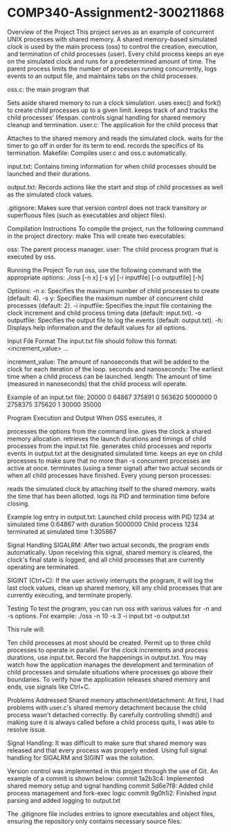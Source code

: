 # COMP340-Assignment2-300211868

Overview of the Project
This project serves as an example of concurrent UNIX processes with shared memory. A shared memory-based simulated clock is used by the main process (oss) to control the creation, execution, and termination of child processes (user). Every child process keeps an eye on the simulated clock and runs for a predetermined amount of time. The parent process limits the number of processes running concurrently, logs events to an output file, and maintains tabs on the child processes.

oss.c: the main program that

Sets aside shared memory to run a clock simulation.
uses exec() and fork() to create child processes up to a given limit.
keeps track of and tracks the child processes' lifespan.
controls signal handling for shared memory cleanup and termination.
user.c: The application for the child process that

Attaches to the shared memory and reads the simulated clock.
waits for the timer to go off in order for its term to end.
records the specifics of its termination.
Makefile: Compiles user.c and oss.c automatically.

input.txt: Contains timing information for when child processes should be launched and their durations.

output.txt: Records actions like the start and stop of child processes as well as the simulated clock values.

.gitignore: Makes sure that version control does not track transitory or superfluous files (such as executables and object files).

Compilation Instructions
To compile the project, run the following command in the project directory:
make
This will create two executables:

oss: The parent process manager.
user: The child process program that is executed by oss.

Running the Project
To run oss, use the following command with the appropriate options:
./oss [-n x] [-s y] [-i inputfile] [-o outputfile] [-h]

Options:
-n x: Specifies the maximum number of child processes to create (default: 4).
-s y: Specifies the maximum number of concurrent child processes (default: 2).
-i inputfile: Specifies the input file containing the clock increment and child process timing data (default: input.txt).
-o outputfile: Specifies the output file to log the events (default: output.txt).
-h: Displays help information and the default values for all options.

Input File Format
The input.txt file should follow this format:
<increment_value>
<seconds> <nanoseconds> <duration>
<seconds> <nanoseconds> <duration>
...

increment_value: The amount of nanoseconds that will be added to the clock for each iteration of the loop.
seconds and nanoseconds: The earliest time when a child process can be launched.
length: The amount of time (measured in nanoseconds) that the child process will operate.

Example of an input.txt file:
20000
0 64867 375891
0 563620 5000000
0 2758375 375620
1 30000 35000

Program Execution and Output
When OSS executes, it

processes the options from the command line.
gives the clock a shared memory allocation.
retrieves the launch durations and timings of child processes from the input.txt file.
generates child processes and reports events in output.txt at the designated simulated time.
keeps an eye on child processes to make sure that no more than -s concurrent processes are active at once.
terminates (using a timer signal) after two actual seconds or when all child processes have finished.
Every young person processes:

reads the simulated clock by attaching itself to the shared memory.
waits the time that has been allotted.
logs its PID and termination time before closing.

Example log entry in output.txt:
Launched child process with PID 1234 at simulated time 0:64867 with duration 5000000
Child process 1234 terminated at simulated time 1:305867

Signal Handling SIGALRM: After two actual seconds, the program ends automatically. Upon receiving this signal, shared memory is cleared, the clock's final state is logged, and all child processes that are currently operating are terminated.

SIGINT (Ctrl+C): If the user actively interrupts the program, it will log the last clock values, clean up shared memory, kill any child processes that are currently executing, and terminate properly.

Testing
To test the program, you can run oss with various values for -n and -s options. For example:
./oss -n 10 -s 3 -i input.txt -o output.txt

This rule will:

Ten child processes at most should be created.
Permit up to three child processes to operate in parallel.
For the clock increments and process durations, use input.txt.
Record the happenings in output.txt.
You may watch how the application manages the development and termination of child processes and simulate situations where processes go above their boundaries. To verify how the application releases shared memory and ends, use signals like Ctrl+C.

Problems Addressed
Shared memory attachment/detachment: At first, I had problems with user.c's shared memory detachment because the child process wasn't detached correctly. By carefully controlling shmdt() and making sure it is always called before a child process quits, I was able to resolve issue.

Signal Handling: It was difficult to make sure that shared memory was released and that every process was properly ended. Using full signal handling for SIGALRM and SIGINT was the solution.

Version control was implemented in this project through the use of Git. An example of a commit is shown below:
commit 1a2b3c4: Implemented shared memory setup and signal handling
commit 5d6e7f8: Added child process management and fork-exec logic
commit 9g0h1i2: Finished input parsing and added logging to output.txt

The .gitignore file includes entries to ignore executables and object files, ensuring the repository only contains necessary source files.
